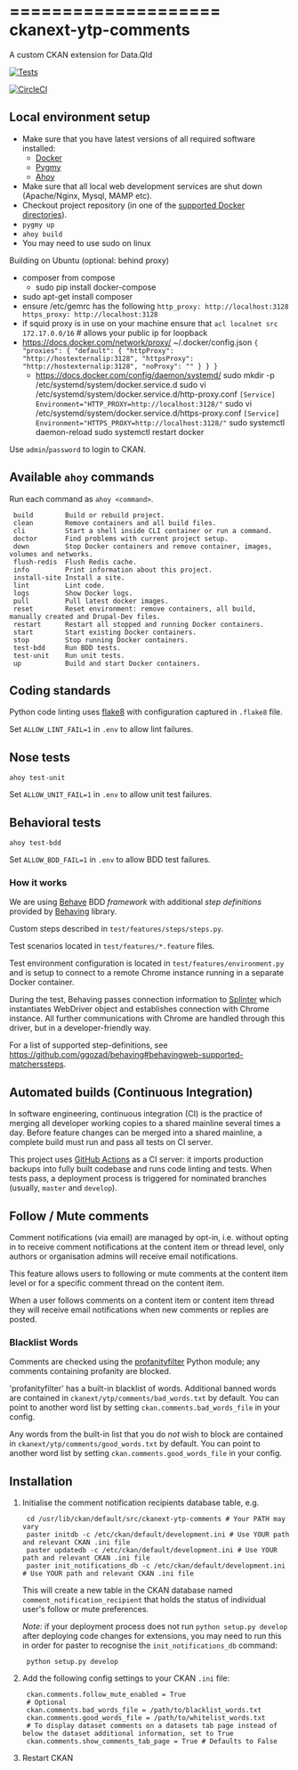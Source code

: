 ====================
ckanext-ytp-comments
====================
A custom CKAN extension for Data.Qld

[![Tests](https://github.com/qld-gov-au/ckanext-ytp-comments/actions/workflows/test.yml/badge.svg)](https://github.com/qld-gov-au/ckanext-ytp-comments/actions/workflows/test.yml)

[![CircleCI](https://circleci.com/gh/qld-gov-au/ckanext-ytp-comments/tree/develop.svg?style=shield)](https://circleci.com/gh/qld-gov-au/ckanext-ytp-comments/tree/develop)

## Local environment setup
- Make sure that you have latest versions of all required software installed:
  - [Docker](https://www.docker.com/)
  - [Pygmy](https://pygmy.readthedocs.io/)
  - [Ahoy](https://github.com/ahoy-cli/ahoy)
- Make sure that all local web development services are shut down (Apache/Nginx, Mysql, MAMP etc).
- Checkout project repository (in one of the [supported Docker directories](https://docs.docker.com/docker-for-mac/osxfs/#access-control)).
- `pygmy up`
- `ahoy build`
- You may need to use sudo on linux

Building on Ubuntu (optional: behind proxy)
- composer from compose
  - sudo pip install docker-compose
- sudo apt-get install composer
- ensure /etc/gemrc has the following
  ``http_proxy: http://localhost:3128
    https_proxy: http://localhost:3128``
- if squid proxy is in use on your machine ensure that ``acl localnet src 172.17.0.0/16``  #  allows your public ip for loopback
- https://docs.docker.com/network/proxy/
  ~/.docker/config.json
  ``
{
 "proxies":
  {
  "default":
   {
     "httpProxy": "http://hostexternalip:3128",
     "httpsProxy": "http://hostexternalip:3128",
     "noProxy": ""
   }
  }
}
``
  - https://docs.docker.com/config/daemon/systemd/
    sudo mkdir -p /etc/systemd/system/docker.service.d
    sudo vi /etc/systemd/system/docker.service.d/http-proxy.conf
    ``[Service]
      Environment="HTTP_PROXY=http://localhost:3128/"``
    sudo vi /etc/systemd/system/docker.service.d/https-proxy.conf
    ``[Service]
      Environment="HTTPS_PROXY=http://localhost:3128/"``
    sudo systemctl daemon-reload
    sudo systemctl restart docker


Use `admin`/`password` to login to CKAN.

## Available `ahoy` commands
Run each command as `ahoy <command>`.
  ```
   build        Build or rebuild project.
   clean        Remove containers and all build files.
   cli          Start a shell inside CLI container or run a command.
   doctor       Find problems with current project setup.
   down         Stop Docker containers and remove container, images, volumes and networks.
   flush-redis  Flush Redis cache.
   info         Print information about this project.
   install-site Install a site.
   lint         Lint code.
   logs         Show Docker logs.
   pull         Pull latest docker images.
   reset        Reset environment: remove containers, all build, manually created and Drupal-Dev files.
   restart      Restart all stopped and running Docker containers.
   start        Start existing Docker containers.
   stop         Stop running Docker containers.
   test-bdd     Run BDD tests.
   test-unit    Run unit tests.
   up           Build and start Docker containers.
  ```

## Coding standards
Python code linting uses [flake8](https://github.com/PyCQA/flake8) with configuration captured in `.flake8` file.

Set `ALLOW_LINT_FAIL=1` in `.env` to allow lint failures.

## Nose tests
`ahoy test-unit`

Set `ALLOW_UNIT_FAIL=1` in `.env` to allow unit test failures.

## Behavioral tests
`ahoy test-bdd`

Set `ALLOW_BDD_FAIL=1` in `.env` to allow BDD test failures.

### How it works
We are using [Behave](https://github.com/behave/behave) BDD _framework_ with additional _step definitions_ provided by [Behaving](https://github.com/ggozad/behaving) library.

Custom steps described in `test/features/steps/steps.py`.

Test scenarios located in `test/features/*.feature` files.

Test environment configuration is located in `test/features/environment.py` and is setup to connect to a remote Chrome
instance running in a separate Docker container.

During the test, Behaving passes connection information to [Splinter](https://github.com/cobrateam/splinter) which
instantiates WebDriver object and establishes connection with Chrome instance. All further communications with Chrome
are handled through this driver, but in a developer-friendly way.

For a list of supported step-definitions, see https://github.com/ggozad/behaving#behavingweb-supported-matcherssteps.

## Automated builds (Continuous Integration)
In software engineering, continuous integration (CI) is the practice of merging all developer working copies to a shared mainline several times a day.
Before feature changes can be merged into a shared mainline, a complete build must run and pass all tests on CI server.

This project uses [GitHub Actions](https://github.com/features/actions) as a CI server: it imports production backups into fully built codebase and runs code linting and tests. When tests pass, a deployment process is triggered for nominated branches (usually, `master` and `develop`).

## Follow / Mute comments

Comment notifications (via email) are managed by opt-in, i.e. without opting in to receive comment notifications at the content item or thread level,
only authors or organisation admins will receive email notifications.

This feature allows users to following or mute comments at the content item level or for a specific comment thread on the content item.

When a user follows comments on a content item or content item thread they will receive email notifications when new comments or replies are posted.

### Blacklist Words

Comments are checked using the [profanityfilter](https://github.com/areebbeigh/profanityfilter) Python module; any comments containing profanity are blocked.

'profanityfilter' has a built-in blacklist of words. Additional banned words are contained in `ckanext/ytp/comments/bad_words.txt` by default.
You can point to another word list by setting `ckan.comments.bad_words_file` in your config.

Any words from the built-in list that you do *not* wish to block are contained in `ckanext/ytp/comments/good_words.txt` by default.
You can point to another word list by setting `ckan.comments.good_words_file` in your config.

## Installation

1. Initialise the comment notification recipients database table, e.g.

        cd /usr/lib/ckan/default/src/ckanext-ytp-comments # Your PATH may vary
        paster initdb -c /etc/ckan/default/development.ini # Use YOUR path and relevant CKAN .ini file
        paster updatedb -c /etc/ckan/default/development.ini # Use YOUR path and relevant CKAN .ini file
        paster init_notifications_db -c /etc/ckan/default/development.ini # Use YOUR path and relevant CKAN .ini file

    This will create a new table in the CKAN database named `comment_notification_recipient` that holds the status of individual user's follow or mute preferences.

    *Note:* if your deployment process does not run `python setup.py develop` after deploying code changes for extensions, you may need to run this in order for paster to recognise the `init_notifications_db` command:

        python setup.py develop

2. Add the following config settings to your CKAN `.ini` file:

        ckan.comments.follow_mute_enabled = True
        # Optional
        ckan.comments.bad_words_file = /path/to/blacklist_words.txt
        ckan.comments.good_words_file = /path/to/whitelist_words.txt
        # To display dataset comments on a datasets tab page instead of below the dataset additional information, set to True
        ckan.comments.show_comments_tab_page = True # Defaults to False

3. Restart CKAN

